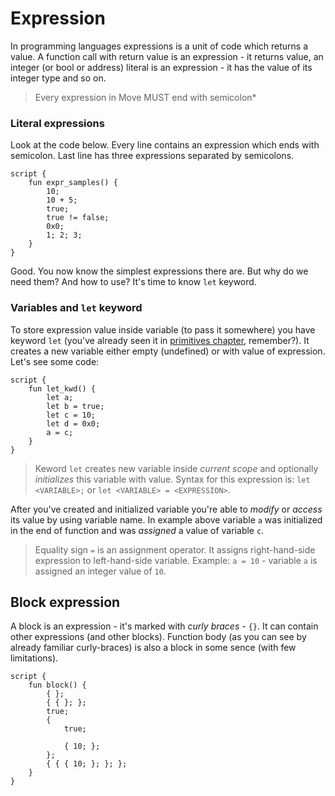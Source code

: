 # Expression

In programming languages expressions is a unit of code which returns a value. A function call with return value is an expression - it returns value, an integer (or bool or address) literal is an expression - it has the value of its integer type and so on.

> Every expression in Move MUST end with semicolon*

### Literal expressions

Look at the code below. Every line contains an expression which ends with semicolon. Last line has three expressions separated by semicolons.

```Move
script {
    fun expr_samples() {
        10;
        10 + 5;
        true;
        true != false;
        0x0;
        1; 2; 3;
    }
}
```

Good. You now know the simplest expressions there are. But why do we need them? And how to use? It's time to know `let` keyword.

### Variables and `let` keyword

To store expression value inside variable (to pass it somewhere) you have keyword `let` (you've already seen it in [primitives chapter](/chapters/primitives.md), remember?). It creates a new variable either empty (undefined) or with value of expression. Let's see some code:

```Move
script {
    fun let_kwd() {
        let a;
        let b = true;
        let c = 10;
        let d = 0x0;
        a = c;
    }
}
```

> Keword `let` creates new variable inside *current scope* and optionally *initializes* this variable with value. Syntax for this expression is: `let <VARIABLE>;` or `let <VARIABLE> = <EXPRESSION>`.

After you've created and initialized variable you're able to *modify* or *access* its value by using variable name. In example above variable `a` was initialized in the end of function and was *assigned* a value of variable `c`.

> Equality sign `=` is an assignment operator. It assigns right-hand-side expression to left-hand-side variable. Example: `a = 10` - variable `a` is assigned an integer value of `10`.

## Block expression

A block is an expression - it's marked with *curly braces* - `{}`. It can contain other expressions (and other blocks). Function body (as you can see by already familiar curly-braces) is also a block in some sence (with few limitations).

```Move
script {
    fun block() {
        { };
        { { }; };
        true;
        {
            true;

            { 10; };
        };
        { { { 10; }; }; };
    }
}
```

